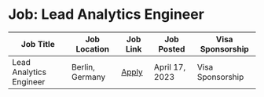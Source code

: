 # Job: Lead Analytics Engineer

| Job Title | Job Location | Job Link | Job Posted | Visa Sponsorship |
| --- | --- | --- | --- | --- |
| Lead Analytics Engineer | Berlin, Germany | [Apply](https://n26.com/en/careers/positions/4747059) | April 17, 2023 | Visa Sponsorship |
